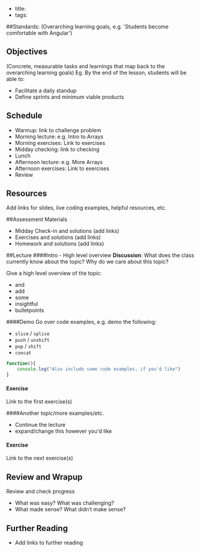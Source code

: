 - title: 
- tags: 

##Standards:
(Overarching learning goals, e.g. 'Students become comfortable with Angular')

## Objectives
(Concrete, measurable tasks and learnings that map back to the overarching learning goals)
Eg. By the end of the lesson, students will be able to:
* Facilitate a daily standup
* Define sprints and minimum viable products

## Schedule
* Warmup: link to challenge problem
* Morning lecture: e.g. Intro to Arrays
* Morning exercises: Link to exercises
* Midday checking: link to checking
* Lunch
* Afternoon lecture: e.g. More Arrays
* Afternoon exercises: Link to exercises
* Review

## Resources
Add links for slides, live coding examples, helpful resources, etc.

##Assessment Materials
- Midday Check-in and solutions (add links)
- Exercises and solutions (add links)
- Homework and solutions (add links)

##Lecture
####Intro - High level overview
**Discussion**: What does the class currently know about the topic? Why do we care about this topic? 

Give a high level overview of the topic:
- and
- add
- some
- insightful
- bulletpoints

####Demo
Go over code examples, e.g. demo the following:
- `slice` / `splice`
- `push` / `unshift`
- `pop` / `shift`
- `concat`

```javascript
function(){
    console.log("Also include some code examples, if you'd like")
}
```

#### Exercise
Link to the first exercise(s)

####Another topic/more examples/etc.
- Continue the lecture
- expand/change this however you'd like

#### Exercise
Link to the next exercise(s)


## Review and Wrapup
Review and check progress
* What was easy? What was challenging?
* What made sense? What didn’t make sense?

## Further Reading
* Add links to further reading


